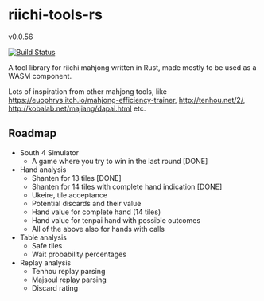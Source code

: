 # riichi-tools-rs
v0.0.56

[![Build Status](https://travis-ci.org/harphield/riichi-tools-rs.png?branch=master)](https://travis-ci.org/harphield/riichi-tools-rs)

A tool library for riichi mahjong written in Rust, made mostly to be used as a WASM component.

Lots of inspiration from other mahjong tools, like https://euophrys.itch.io/mahjong-efficiency-trainer, http://tenhou.net/2/, 
http://kobalab.net/majiang/dapai.html etc.

## Roadmap
- South 4 Simulator
    - A game where you try to win in the last round [DONE]
- Hand analysis
    - Shanten for 13 tiles [DONE]
    - Shanten for 14 tiles with complete hand indication [DONE]
    - Ukeire, tile acceptance
    - Potential discards and their value    
    - Hand value for complete hand (14 tiles)
    - Hand value for tenpai hand with possible outcomes
    - All of the above also for hands with calls
- Table analysis
    - Safe tiles
    - Wait probability percentages
- Replay analysis
    - Tenhou replay parsing
    - Majsoul replay parsing
    - Discard rating
